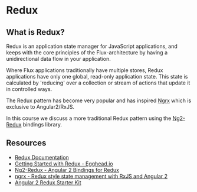 # Redux

## What is Redux?

Redux is an application state manager for JavaScript applications, and keeps
with the core principles of the Flux-architecture by having a unidirectional
data flow in your application.

Where Flux applications traditionally have multiple stores, Redux applications
have only one global, read-only application state. This state is calculated by
'reducing' over a collection or stream of actions that update it in controlled
ways.

The Redux pattern has become very popular and has inspired
[Ngrx](https://github.com/ngrx "ngrx collection") which is exclusive to
Angular2/RxJS.

In this course we discuss a more traditional Redux pattern using the
[Ng2-Redux](https://github.com/wbuchwalter/ng2-redux) bindings library.

## Resources

* [Redux Documentation](http://redux.js.org/)
* [Getting Started with Redux - Egghead.io](https://egghead.io/series/getting-started-with-redux)
* [Ng2-Redux - Angular 2 Bindings for Redux](https://github.com/wbuchwalter/ng2-redux)
* [ngrx - Redux style state management with RxJS and Angular 2](https://github.com/ngrx "ngrx collection")
* [Angular 2 Redux Starter Kit](https://github.com/rangle/angular2-redux-starter)

